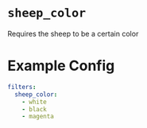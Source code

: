 # `sheep_color`

Requires the sheep to be a certain color

# Example Config
```yaml
filters:
  sheep_color:
	- white
	- black
	- magenta
```
